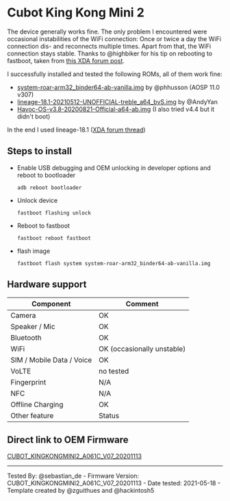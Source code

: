 # Cubot King Kong Mini 2
The device generally works fine. The only problem I encountered were occasional instabilities of the WiFi connection: Once or twice a day the WiFi connection dis- and reconnects multiple times. Apart from that, the WiFi connection stays stable.
Thanks to @highbiker for his tip on rebooting to fastboot, taken from [this XDA forum post](https://forum.xda-developers.com/t/installing-custom-rom-on-cubot-kingkong-mini.4050815/page-9#post-84445303).

I successfully installed and tested the following ROMs, all of them work fine:
* [system-roar-arm32_binder64-ab-vanilla.img](https://github.com/phhusson/treble_experimentations/releases) by @phhusson (AOSP 11.0 v307)
* [lineage-18.1-20210512-UNOFFICIAL-treble_a64_bvS.img](https://sourceforge.net/projects/andyyan-gsi/files/lineage-18.x/) by @AndyYan
* [Havoc-OS-v3.8-20200821-Official-a64-ab.img](https://download.havoc-os.com/?dir=a64-ab) (I also tried v4.4 but it didn't boot)

In the end I used lineage-18.1 ([XDA forum thread](https://forum.xda-developers.com/t/gsi-11-lineageos-18-x-gsi-all-archs.4205461/))

## Steps to install

* Enable USB debugging and OEM unlocking in developer options and reboot to bootloader
    ```
    adb reboot bootloader
    ```
* Unlock device
    ```
    fastboot flashing unlock
    ```
* Reboot to fastboot
    ```
    fastboot reboot fastboot
    ```
* flash image
    ```
    fastboot flash system system-roar-arm32_binder64-ab-vanilla.img
    ```

## Hardware support

| Component                 |      Comment                                          |
|---------------------------|-------------------------------------------------------|
| Camera                    | OK                                                    |
| Speaker / Mic             | OK                                                    |
| Bluetooth                 | OK                                                    |
| WiFi                      | OK (occasionally unstable)                            |
| SIM / Mobile Data / Voice | OK                                                    |
| VoLTE                     | no tested                                             |
| Fingerprint               | N/A                                                   |
| NFC                       | N/A                                                   |
| Offline Charging          | OK                                                    |
| Other feature             | Status                                                |

## Direct link to OEM Firmware
[CUBOT_KINGKONGMINI2_A061C_V07_20201113](https://mega.nz/file/YR9kiCya#iBLECZfQ2JwTVKqm8R4rOjRC8nTg2b6EU45TkeyN-UM)

---
Tested By: @sebastian_de - Firmware Version: CUBOT_KINGKONGMINI2_A061C_V07_20201113 - Date tested: 2021-05-18 - Template created by @zguithues and @hackintosh5
